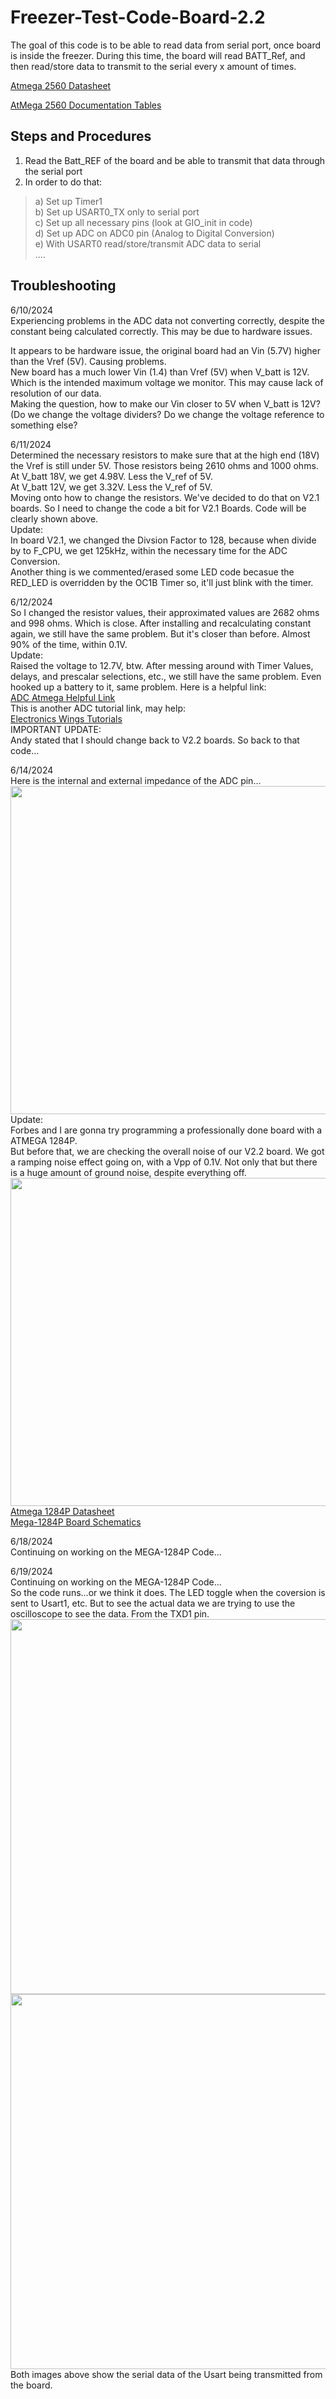 # Freezer-Test-Code-Board-2.2

The goal of this code is to be able to read data from serial port, once board is inside the freezer. During this time, the board will read BATT_Ref, and then read/store data to transmit to the serial every x amount of times. <br />

[Atmega 2560 Datasheet](https://ww1.microchip.com/downloads/aemDocuments/documents/OTH/ProductDocuments/DataSheets/ATmega640-1280-1281-2560-2561-Datasheet-DS40002211A.pdf) <br/>

[AtMega 2560 Documentation Tables](https://www.microchip.com/en-us/product/ATmega2560#document-table) <br/>

## Steps and Procedures

1) Read the Batt_REF of the board and be able to transmit that data through the serial port <br /> 
2) In order to do that: <br />
>  	a) Set up Timer1 <br />
>	b) Set up USART0_TX only to serial port <br />
>	c) Set up all necessary pins (look at GIO_init in code) <br />
> 	d) Set up ADC on ADC0 pin (Analog to Digital Conversion) <br />
>	e) With USART0 read/store/transmit ADC data to serial <br />
>  	.... <br />

## Troubleshooting

6/10/2024 <br />
Experiencing problems in the ADC data not converting correctly, despite the constant being calculated correctly. This may be due to hardware issues. <br />

It appears to be hardware issue, the original board had an Vin (5.7V) higher than the Vref (5V). Causing problems. <br />
New board has a much lower Vin (1.4) than Vref (5V) when V_batt is 12V. Which is the intended maximum voltage we monitor. This may cause lack of resolution of our data. <br />
Making the question, how to make our Vin closer to 5V when V_batt is 12V? (Do we change the voltage dividers? Do we change the voltage reference to something else? <br />

6/11/2024 <br />
Determined the necessary resistors to make sure that at the high end (18V) the Vref is still under 5V. Those resistors being 2610 ohms and 1000 ohms. <br />
At V_batt 18V, we get 4.98V. Less the V_ref of 5V. <br />
At V_batt 12V, we get 3.32V. Less the V_ref of 5V. <br />
Moving onto how to change the resistors. We've decided to do that on V2.1 boards. So I need to change the code a bit for V2.1 Boards. Code will be clearly shown above. <br />
Update: <br />
In board V2.1, we changed the Divsion Factor to 128, because when divide by to F_CPU, we get 125kHz, within the necessary time for the ADC Conversion. <br />
Another thing is we commented/erased some LED code becasue the RED_LED is overridden by the OC1B Timer so, it'll just blink with the timer. <br />

6/12/2024 <br />
So I changed the resistor values, their approximated values are 2682 ohms and 998 ohms. Which is close. After installing and recalculating constant again, we still have the same problem. But it's closer than before. Almost 90% of the time, within 0.1V. <br/>
Update: <br/>
Raised the voltage to 12.7V, btw. After messing around with Timer Values, delays, and prescalar selections, etc., we still have the same problem. Even hooked up a battery to it, same problem.
Here is a helpful link: <br/>
[ADC Atmega Helpful Link](https://www.tspi.at/2021/07/15/atmegaavradc.html) <br/>
This is another ADC tutorial link, may help: <br/>
[Electronics Wings Tutorials](https://www.electronicwings.com/avr-atmega/getting-started-with-atmel-studio) <br/>
IMPORTANT UPDATE: <br/>
Andy stated that I should change back to V2.2 boards. So back to that code... <br/>

6/14/2024 <br/>
Here is the internal and external impedance of the ADC pin...<br/>
<img src="https://github.com/Soylonestar/Freezer-Test-Code-Board-2.2/assets/53907747/839425e8-c842-4e3e-a3de-0f538b5a1019" width="525" /> <br/>
Update: <br/>
Forbes and I are gonna try programming a professionally done board with a ATMEGA 1284P.<br/>
But before that, we are checking the overall noise of our V2.2 board. We got a ramping noise effect going on, with a Vpp of 0.1V. Not only that but there is a huge amount of ground noise, despite everything off. <br/>
<img src="https://github.com/Soylonestar/Freezer-Test-Code-Board-2.2/assets/53907747/b901f1ae-7327-43e9-afef-4c243a96e84d" width="525"/> <br/>
[Atmega 1284P Datasheet](https://ww1.microchip.com/downloads/aemDocuments/documents/MCU08/ProductDocuments/DataSheets/ATmega164A_PA-324A_PA-644A_PA-1284_P_Data-Sheet-40002070B.pdf) <br/>
[Mega-1284P Board Schematics](https://ww1.microchip.com/downloads/en/Appnotes/doc8377.pdf) <br/>

6/18/2024 <br/>
Continuing on working on the MEGA-1284P Code...<br/>

6/19/2024 <br/>
Continuing on working on the MEGA-1284P Code...<br/>
So the code runs...or we think it does. The LED toggle when the coversion is sent to Usart1, etc. But to see the actual data we are trying to use the oscilloscope to see the data. From the TXD1 pin. <br/>
<img src="https://github.com/Soylonestar/Freezer-Test-Code-Board-2.2/assets/53907747/c6488c00-23f1-400e-95fb-2178383c87f3" width="600" /> <br/>
<img src="https://github.com/Soylonestar/Freezer-Test-Code-Board-2.2/assets/53907747/71690727-a92a-4da8-9c41-b5cd5e121db5" width = "600" /> <br/>
Both images above show the serial data of the Usart being transmitted from the board.
